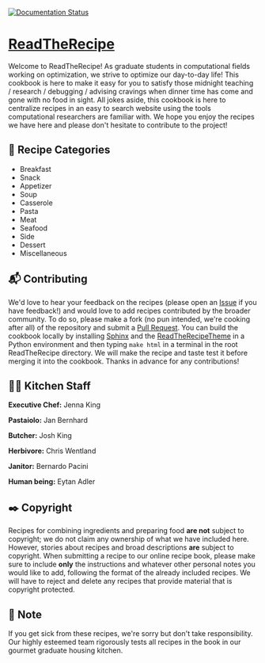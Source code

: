 [![Documentation Status](https://readthedocs.org/projects/readtherecipe/badge/?version=latest)](https://readtherecipe.readthedocs.io/en/latest/?badge=latest)

[ReadTheRecipe](https://readtherecipe.readthedocs.io/en/latest/)
================================================================

Welcome to ReadTheRecipe!
As graduate students in computational fields working on optimization, we strive to optimize our day-to-day life!
This cookbook is here to make it easy for you to satisfy those midnight teaching / research / debugging / advising cravings when dinner time has come and gone with no food in sight.
All jokes aside, this cookbook is here to centralize recipes in an easy to search website using the tools computational researchers are familiar with.
We hope you enjoy the recipes we have here and please don't hesitate to contribute to the project!

:page_with_curl: Recipe Categories
----------------------------------

* Breakfast
* Snack
* Appetizer
* Soup
* Casserole
* Pasta
* Meat
* Seafood
* Side
* Dessert
* Miscellaneous

:mailbox_with_mail: Contributing
--------------------------------

We'd love to hear your feedback on the recipes (please open an [Issue](https://github.com/bernardopacini/ReadTheRecipe/issues) if you have feedback!) and would love to add recipes contributed by the broader community.
To do so, please make a fork (no pun intended, we're cooking after all) of the repository and submit a [Pull Request](https://github.com/bernardopacini/ReadTheRecipe/pulls).
You can build the cookbook locally by installing [Sphinx](https://pypi.org/project/Sphinx/) and the [ReadTheRecipeTheme](https://github.com/bernardopacini/ReadTheRecipeTheme) in a Python environment and then typing `make html` in a terminal in the root ReadTheRecipe directory.
We will make the recipe and taste test it before merging it into the cookbook.
Thanks in advance for any contributions!

:cook: Kitchen Staff
--------------------

**Executive Chef:** Jenna King

**Pastaiolo:** Jan Bernhard

**Butcher:** Josh King

**Herbivore:** Chris Wentland

**Janitor:** Bernardo Pacini

**Human being:** Eytan Adler

:black_nib: Copyright
---------------------

Recipes for combining ingredients and preparing food **are not** subject to copyright; we do not claim any ownership of what we have included here.
However, stories about recipes and broad descriptions **are** subject to copyright.
When submitting a recipe to our online recipe book, please make sure to include **only** the instructions and whatever other personal notes you would like to add, following the format of the already included recipes.
We will have to reject and delete any recipes that provide material that is copyright protected.

:mega: Note
-----------
If you get sick from these recipes, we're sorry but don't take responsibility.
Our highly esteemed team rigorously tests all recipes in the book in our gourmet graduate housing kitchen.
